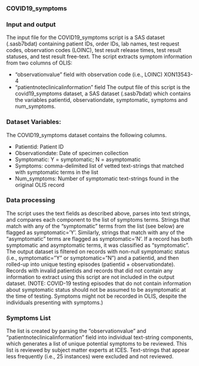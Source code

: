 ### COVID19_symptoms ###
### Input and output ###
The input file for the COVID19_symptoms script is a SAS dataset (.sasb7bdat) containing patient IDs, order IDs, lab names, test request codes, observation codes (LOINC), test result release times, test result statuses, and test result free-text. The script extracts symptom information from two columns of OLIS:
-	“observationvalue” field with observation code (i.e., LOINC) XON13543-4
-	“patientnoteclinicalinformation” field
The output file of this script is the covid19_symptoms dataset, a SAS dataset (.sasb7bdat) which contains the variables patientid, observationdate, symptomatic, symptoms and num_symptoms. 
### Dataset Variables: ### 
The COVID19_symptoms dataset contains the following columns.
-	Patientid: Patient ID
-	Observationdate: Date of specimen collection
-	Symptomatic: Y = symptomatic; N = asymptomatic
-	Symptoms: comma-delimited list of vetted text-strings that matched with symptomatic terms in the list
-	Num_symptoms: Number of symptomatic text-strings found in the original OLIS record
### Data processing ###
The script uses the text fields as described above, parses into text strings, and compares each component to the list of symptoms terms. Strings that match with any of the “symptomatic” terms from the list (see below) are flagged as symptomatic=’Y’. Similarly, strings that match with any of the “asymptomatic” terms are flagged as symptomatic=’N’. If a record has both symptomatic and asymptomatic terms, it was classified as “symptomatic”. The output dataset is filtered on records with non-null symptomatic status (i.e., symptomatic=”Y” or symptomatic=”N”) and a patientid, and then rolled-up into unique testing episodes (patientid + observationdate). Records with invalid patientids and records that did not contain any information to extract using this script are not included in the output dataset.
(NOTE: COVID-19 testing episodes that do not contain information about symptomatic status should not be assumed to be asymptomatic at the time of testing. Symptoms might not be recorded in OLIS, despite the individuals presenting with symptoms.)
### Symptoms List ### 
The list is created by parsing the “observationvalue” and “patientnoteclinicalinformation” field into individual text-string components, which generates a list of unique potential symptoms to be reviewed. This list is reviewed by subject matter experts at ICES. Text-strings that appear less frequently (i.e., 25 instances) were excluded and not reviewed.

